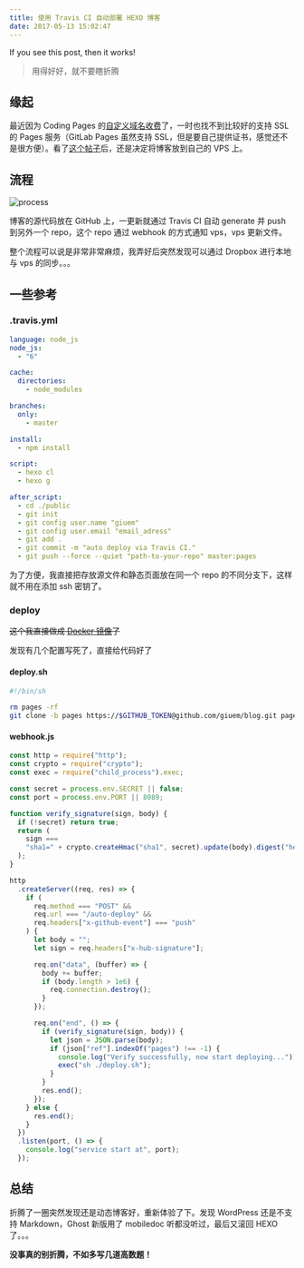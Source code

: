 ```yaml
---
title: 使用 Travis CI 自动部署 HEXO 博客
date: 2017-05-13 15:02:47
---
```


If you see this post, then it works!<!--more-->

> 用得好好，就不要瞎折腾

## 缘起

最近因为 Coding Pages 的[自定义域名收费](https://www.v2ex.com/t/353768)了，一时也找不到比较好的支持 SSL 的 Pages 服务（GitLab Pages 虽然支持 SSL，但是要自己提供证书，感觉还不是很方便）。看了[这个帖子](https://www.v2ex.com/t/360701)后，还是决定将博客放到自己的 VPS 上。

## 流程

![process](https://img.giuem-lb.washingpatrick.cn/blog-deploy-process.png)

博客的源代码放在 GitHub 上，一更新就通过 Travis CI 自动 generate 并 push 到另外一个 repo，这个 repo 通过 webhook 的方式通知 vps，vps 更新文件。

整个流程可以说是非常非常麻烦，我弄好后突然发现可以通过 Dropbox 进行本地与 vps 的同步。。。

## 一些参考

### .travis.yml

```yaml
language: node_js
node_js:
  - "6"

cache:
  directories:
    - node_modules

branches:
  only:
    - master

install:
  - npm install

script:
  - hexo cl
  - hexo g

after_script:
  - cd ./public
  - git init
  - git config user.name "giuem"
  - git config user.email "email_adress"
  - git add .
  - git commit -m "auto deploy via Travis CI."
  - git push --force --quiet "path-to-your-repo" master:pages
```

为了方便，我直接把存放源文件和静态页面放在同一个 repo 的不同分支下，这样就不用在添加 ssh 密钥了。

### deploy

~~这个我直接做成 [Docker 镜像](https://hub.docker.com/r/giuem/blog-deploy/)了~~

发现有几个配置写死了，直接给代码好了

#### deploy.sh

```bash
#!/bin/sh

rm pages -rf
git clone -b pages https://$GITHUB_TOKEN@github.com/giuem/blog.git pages
```

#### webhook.js

```javascript
const http = require("http");
const crypto = require("crypto");
const exec = require("child_process").exec;

const secret = process.env.SECRET || false;
const port = process.env.PORT || 8089;

function verify_signature(sign, body) {
  if (!secret) return true;
  return (
    sign ===
    "sha1=" + crypto.createHmac("sha1", secret).update(body).digest("hex")
  );
}

http
  .createServer((req, res) => {
    if (
      req.method === "POST" &&
      req.url === "/auto-deploy" &&
      req.headers["x-github-event"] === "push"
    ) {
      let body = "";
      let sign = req.headers["x-hub-signature"];

      req.on("data", (buffer) => {
        body += buffer;
        if (body.length > 1e6) {
          req.connection.destroy();
        }
      });

      req.on("end", () => {
        if (verify_signature(sign, body)) {
          let json = JSON.parse(body);
          if (json["ref"].indexOf("pages") !== -1) {
            console.log("Verify successfully, now start deploying...");
            exec("sh ./deploy.sh");
          }
        }
        res.end();
      });
    } else {
      res.end();
    }
  })
  .listen(port, () => {
    console.log("service start at", port);
  });
```

## 总结

折腾了一圈突然发现还是动态博客好，重新体验了下。发现 WordPress 还是不支持 Markdown，Ghost 新版用了 mobiledoc 听都没听过，最后又滚回 HEXO 了。。。

**没事真的别折腾，不如多写几道高数题！**
